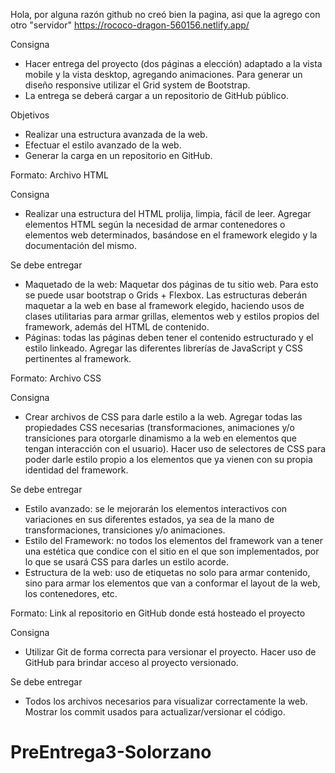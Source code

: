 Hola, por alguna razón github no creó bien la pagina, asi que la agrego con otro "servidor" https://rococo-dragon-560156.netlify.app/


Consigna
- Hacer entrega del proyecto (dos páginas a elección) adaptado a la vista mobile y la vista desktop, agregando animaciones. Para generar un diseño responsive utilizar el Grid system de Bootstrap. 
- La entrega se deberá cargar a un repositorio de GitHub público.

Objetivos
- Realizar una estructura avanzada de la web.
- Efectuar el estilo avanzado de la web.
- Generar la carga en un repositorio en GitHub.



Formato: Archivo HTML

Consigna
- Realizar una estructura del HTML prolija, limpia, fácil de leer. Agregar elementos HTML según la necesidad de armar contenedores o elementos web determinados, basándose en el framework elegido y la documentación del mismo. 

Se debe entregar
- Maquetado de la web: Maquetar dos páginas de tu sitio web. Para esto se puede usar bootstrap o Grids + Flexbox. Las estructuras deberán maquetar a la web en base al framework elegido, haciendo usos de clases utilitarias para armar grillas, elementos web y estilos propios del framework, además del HTML de contenido.
- Páginas: todas las páginas deben tener el contenido estructurado y el estilo linkeado. Agregar las diferentes librerías de JavaScript y CSS pertinentes al framework.


Formato: Archivo CSS

Consigna
- Crear archivos de CSS para darle estilo a la web. Agregar todas las propiedades CSS necesarias (transformaciones, animaciones y/o transiciones para otorgarle dinamismo a la web en elementos que tengan interacción con el usuario). Hacer uso de selectores de CSS para poder darle estilo propio a los elementos que ya vienen con su propia identidad del framework.

Se debe entregar
- Estilo avanzado: se le mejorarán los elementos interactivos con variaciones en sus diferentes estados, ya sea de la mano de transformaciones, transiciones y/o animaciones.
- Estilo del Framework: no todos los elementos del framework van a tener una estética que condice con el sitio en el que son implementados, por lo que se usará CSS para darles un estilo acorde.
- Estructura de la web: uso de etiquetas no solo para armar contenido, sino para armar los elementos que van a conformar el layout de la web, los contenedores, etc.


Formato: Link al repositorio en GitHub donde está hosteado el proyecto

Consigna
- Utilizar Git de forma correcta para versionar el proyecto. Hacer uso de  GitHub para brindar acceso al proyecto versionado.

Se debe entregar
- Todos los archivos necesarios para visualizar correctamente la web.
Mostrar los commit usados para actualizar/versionar el código.
# PreEntrega3-Solorzano

